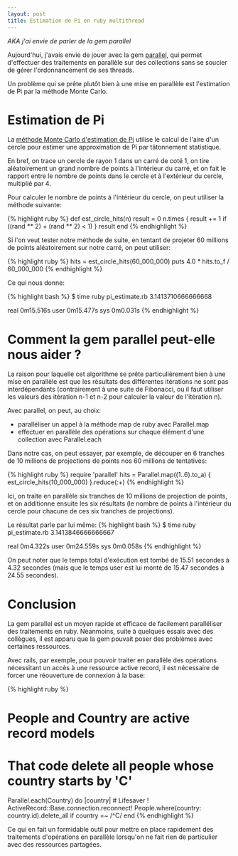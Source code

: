 ```yaml
---
layout: post
title: Estimation de Pi en ruby multithread
---
```


_AKA j'ai envie de parler de la gem parallel_

Aujourd'hui, j'avais envie de jouer avec la gem [parallel](https://github.com/grosser/parallel), qui permet d'effectuer des traitements en parallèle sur des collections sans se soucier de gérer l'ordonnancement de ses threads.

Un problème qui se prête plutôt bien à une mise en parallèle est l'estimation de Pi par la méthode Monte Carlo.

# Estimation de Pi

La [méthode Monte Carlo d'estimation de Pi](http://fr.wikipedia.org/wiki/M%C3%A9thode_de_Monte-Carlo#D.C3.A9termination_de_la_valeur_de_.CF.80_.28pi.29)  utilise le calcul de l'aire d'un cercle pour estimer une approximation de Pi par tâtonnement statistique.

En bref, on trace un cercle de rayon 1 dans un carré de coté 1, on tire aléatoirement un grand nombre de points à l'intérieur du carré, et on fait le rapport entre le nombre de points dans le cercle et à l'extérieur du cercle, multiplié par 4.

Pour calculer le nombre de points à l'intérieur du cercle, on peut utiliser la méthode suivante:

{% highlight ruby %}
def est_circle_hits(n)
  result = 0
  n.times { result += 1 if ((rand ** 2) + (rand ** 2) < 1) }
  result
end
{% endhighlight %}

Si l'on veut tester notre méthode de suite, en tentant de projeter 60 millions de points aléatoirement sur notre carré, on peut utiliser:

{% highlight ruby %}
hits = est_circle_hits(60_000_000)
puts 4.0 * hits.to_f / 60_000_000
{% endhighlight %}

Ce qui nous donne:

{% highlight bash %}
$ time ruby pi_estimate.rb
3.1413710666666668

real  0m15.516s
user  0m15.477s
sys   0m0.031s
{% endhighlight %}

# Comment la gem parallel peut-elle nous aider ?

La raison pour laquelle cet algorithme se prête particulièrement bien à une mise en parallèle est que les résultats des différentes itérations ne sont pas interdépendants (contrairement à une suite de Fibonacci, ou il faut utiliser les valeurs des itération n-1 et n-2 pour calculer la valeur de l'itération n).

Avec parallel, on peut, au choix:

* paralléliser un appel à la méthode map de ruby avec Parallel.map
* effectuer en parallèle des opérations sur chaque élément d'une collection avec Parallel.each

Dans notre cas, on peut essayer, par exemple, de découper en 6 tranches de 10 millions de projections de points nos 60 millions de tentatives:

{% highlight ruby %}
  require 'parallel'
  hits = Parallel.map((1..6).to_a) { est_circle_hits(10_000_000) }.reduce(:+)
{% endhighlight %}

Ici, on traite en parallèle six tranches de 10 millions de projection de points, et on additionne ensuite les six résultats (le nombre de points à l'intérieur du cercle pour chacune de ces six tranches de projections).

Le résultat parle par lui même:
{% highlight bash %}
$ time ruby pi_estimate.rb
3.1413846666666667

real  0m4.322s
user  0m24.559s
sys   0m0.058s
{% endhighlight %}

On peut noter que le temps total d'exécution est tombé de 15.51 secondes à 4.32 secondes (mais que le temps user est lui monté de 15.47 secondes à 24.55 secondes).

# Conclusion
La gem parallel est un moyen rapide et efficace de facilement paralléliser des traitements en ruby. Néanmoins, suite à quelques essais avec des collègues, il est apparu que la gem pouvait poser des problèmes avec certaines ressources.

Avec rails, par exemple, pour pouvoir traiter en parallèle des opérations nécessitant un accès à une ressource active record, il est nécessaire de forcer une réouverture de connexion à la base:

{% highlight ruby %}
  # People and Country are active record models
  # That code delete all people whose country starts by 'C'
  Parallel.each(Country) do |country|
    # Lifesaver !
    ActiveRecord::Base.connection.reconnect!
    People.where(country: country.id).delete_all if country =~ /^C/
  end
{% endhighlight %}

Ce qui en fait un formidable outil pour mettre en place rapidement des traitements d'opérations en parallèle lorsqu'on ne fait rien de particulier avec des ressources partagées.

